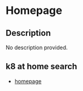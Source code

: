 # Homepage

## Description

No description provided.

## k8 at home search

- [homepage](https://nanne.dev/k8s-at-home-search/#/homepage)
